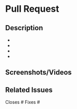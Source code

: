 # Pull Request

<!-- A clear and concise description of what this PR does and why it's needed. -->

## Description

<!-- Describe the changes made in the PR. -->

-
-
-
-

## Screenshots/Videos

<!-- If applicable, add screenshots or screen recordings to help explain your changes. -->

## Related Issues

<!-- If this PR closes any issues, use the keyword 'closes' followed by the issue number -->

Closes # Fixes #
